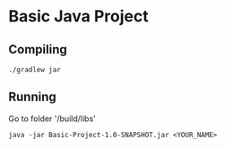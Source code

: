 # Basic Java Project

## Compiling

```shell
./gradlew jar
```

## Running

Go to folder '/build/libs'

```shell
java -jar Basic-Project-1.0-SNAPSHOT.jar <YOUR_NAME>
```